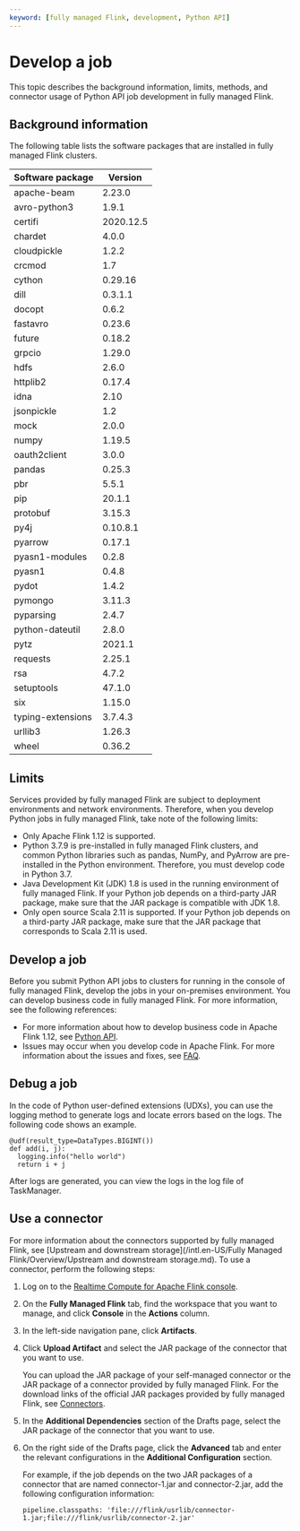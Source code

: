 ```yaml
---
keyword: [fully managed Flink, development, Python API]
---
```


# Develop a job

This topic describes the background information, limits, methods, and connector usage of Python API job development in fully managed Flink.

## Background information

The following table lists the software packages that are installed in fully managed Flink clusters.

|Software package|Version|
|----------------|-------|
|apache-beam|2.23.0|
|avro-python3|1.9.1|
|certifi|2020.12.5|
|chardet|4.0.0|
|cloudpickle|1.2.2|
|crcmod|1.7|
|cython|0.29.16|
|dill|0.3.1.1|
|docopt|0.6.2|
|fastavro|0.23.6|
|future|0.18.2|
|grpcio|1.29.0|
|hdfs|2.6.0|
|httplib2|0.17.4|
|idna|2.10|
|jsonpickle|1.2|
|mock|2.0.0|
|numpy|1.19.5|
|oauth2client|3.0.0|
|pandas|0.25.3|
|pbr|5.5.1|
|pip|20.1.1|
|protobuf|3.15.3|
|py4j|0.10.8.1|
|pyarrow|0.17.1|
|pyasn1-modules|0.2.8|
|pyasn1|0.4.8|
|pydot|1.4.2|
|pymongo|3.11.3|
|pyparsing|2.4.7|
|python-dateutil|2.8.0|
|pytz|2021.1|
|requests|2.25.1|
|rsa|4.7.2|
|setuptools|47.1.0|
|six|1.15.0|
|typing-extensions|3.7.4.3|
|urllib3|1.26.3|
|wheel|0.36.2|

## Limits

Services provided by fully managed Flink are subject to deployment environments and network environments. Therefore, when you develop Python jobs in fully managed Flink, take note of the following limits:

-   Only Apache Flink 1.12 is supported.
-   Python 3.7.9 is pre-installed in fully managed Flink clusters, and common Python libraries such as pandas, NumPy, and PyArrow are pre-installed in the Python environment. Therefore, you must develop code in Python 3.7.
-   Java Development Kit \(JDK\) 1.8 is used in the running environment of fully managed Flink. If your Python job depends on a third-party JAR package, make sure that the JAR package is compatible with JDK 1.8.
-   Only open source Scala 2.11 is supported. If your Python job depends on a third-party JAR package, make sure that the JAR package that corresponds to Scala 2.11 is used.

## Develop a job

Before you submit Python API jobs to clusters for running in the console of fully managed Flink, develop the jobs in your on-premises environment. You can develop business code in fully managed Flink. For more information, see the following references:

-   For more information about how to develop business code in Apache Flink 1.12, see [Python API](https://ci.apache.org/projects/flink/flink-docs-release-1.12/dev/python/).
-   Issues may occur when you develop code in Apache Flink. For more information about the issues and fixes, see [FAQ](https://flink.apache.org/gettinghelp.html).

## Debug a job

In the code of Python user-defined extensions \(UDXs\), you can use the logging method to generate logs and locate errors based on the logs. The following code shows an example.

```
@udf(result_type=DataTypes.BIGINT())
def add(i, j):    
  logging.info("hello world")    
  return i + j
```

After logs are generated, you can view the logs in the log file of TaskManager.

## Use a connector

For more information about the connectors supported by fully managed Flink, see [Upstream and downstream storage](/intl.en-US/Fully Managed Flink/Overview/Upstream and downstream storage.md). To use a connector, perform the following steps:

1.  Log on to the [Realtime Compute for Apache Flink console](https://realtime-compute.console.aliyun.com/regions/cn-shanghai).
2.  On the **Fully Managed Flink** tab, find the workspace that you want to manage, and click **Console** in the **Actions** column.
3.  In the left-side navigation pane, click **Artifacts**.
4.  Click **Upload Artifact** and select the JAR package of the connector that you want to use.

    You can upload the JAR package of your self-managed connector or the JAR package of a connector provided by fully managed Flink. For the download links of the official JAR packages provided by fully managed Flink, see [Connectors](https://repo1.maven.org/maven2/com/alibaba/ververica/).

5.  In the **Additional Dependencies** section of the Drafts page, select the JAR package of the connector that you want to use.
6.  On the right side of the Drafts page, click the **Advanced** tab and enter the relevant configurations in the **Additional Configuration** section.

    For example, if the job depends on the two JAR packages of a connector that are named connector-1.jar and connector-2.jar, add the following configuration information:

    ```
    pipeline.classpaths: 'file:///flink/usrlib/connector-1.jar;file:///flink/usrlib/connector-2.jar'
    ```



